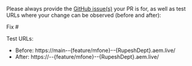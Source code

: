 Please always provide the [GitHub issue(s)](../issues) your PR is for, as well as test URLs where your change can be observed (before and after):

Fix #<gh-issue-id>

Test URLs:
- Before: https://main--{feature/mfone}--{RupeshDept}.aem.live/
- After: https://<branch>--{feature/mfone}--{RupeshDept}.aem.live/
